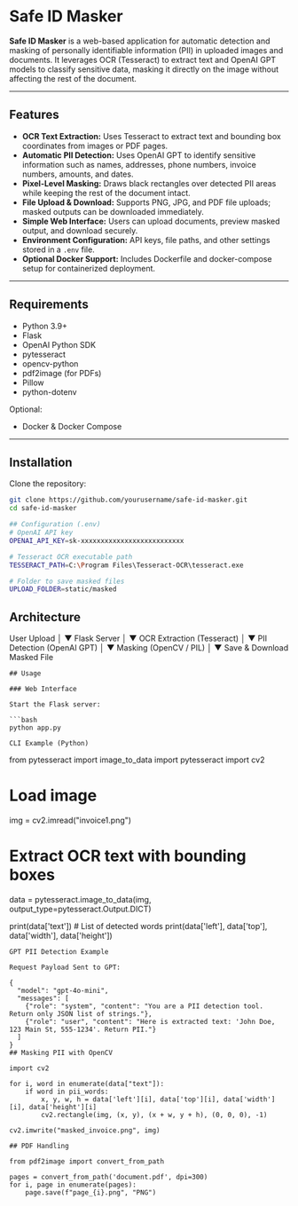 # Safe ID Masker

**Safe ID Masker** is a web-based application for automatic detection and masking of personally identifiable information (PII) in uploaded images and documents. It leverages OCR (Tesseract) to extract text and OpenAI GPT models to classify sensitive data, masking it directly on the image without affecting the rest of the document.

---

## Features

- **OCR Text Extraction:** Uses Tesseract to extract text and bounding box coordinates from images or PDF pages.
- **Automatic PII Detection:** Uses OpenAI GPT to identify sensitive information such as names, addresses, phone numbers, invoice numbers, amounts, and dates.
- **Pixel-Level Masking:** Draws black rectangles over detected PII areas while keeping the rest of the document intact.
- **File Upload & Download:** Supports PNG, JPG, and PDF file uploads; masked outputs can be downloaded immediately.
- **Simple Web Interface:** Users can upload documents, preview masked output, and download securely.
- **Environment Configuration:** API keys, file paths, and other settings stored in a `.env` file.
- **Optional Docker Support:** Includes Dockerfile and docker-compose setup for containerized deployment.

---

## Requirements

- Python 3.9+
- Flask
- OpenAI Python SDK
- pytesseract
- opencv-python
- pdf2image (for PDFs)
- Pillow
- python-dotenv

Optional:

- Docker & Docker Compose

---

## Installation

Clone the repository:

```bash
git clone https://github.com/yourusername/safe-id-masker.git
cd safe-id-masker

## Configuration (.env)
# OpenAI API key
OPENAI_API_KEY=sk-xxxxxxxxxxxxxxxxxxxxxxxxxx

# Tesseract OCR executable path
TESSERACT_PATH=C:\Program Files\Tesseract-OCR\tesseract.exe

# Folder to save masked files
UPLOAD_FOLDER=static/masked

```

## Architecture

User Upload
     │
     ▼
   Flask Server
     │
     ▼
  OCR Extraction (Tesseract)
     │
     ▼
 PII Detection (OpenAI GPT)
     │
     ▼
   Masking (OpenCV / PIL)
     │
     ▼
 Save & Download Masked File

```
## Usage

### Web Interface

Start the Flask server:

```bash
python app.py

CLI Example (Python)

```
from pytesseract import image_to_data
import pytesseract
import cv2

# Load image
img = cv2.imread("invoice1.png")

# Extract OCR text with bounding boxes
data = pytesseract.image_to_data(img, output_type=pytesseract.Output.DICT)

print(data['text'])  # List of detected words
print(data['left'], data['top'], data['width'], data['height'])

```
GPT PII Detection Example

Request Payload Sent to GPT:

{
  "model": "gpt-4o-mini",
  "messages": [
    {"role": "system", "content": "You are a PII detection tool. Return only JSON list of strings."},
    {"role": "user", "content": "Here is extracted text: 'John Doe, 123 Main St, 555-1234'. Return PII."}
  ]
}
## Masking PII with OpenCV

import cv2

for i, word in enumerate(data["text"]):
    if word in pii_words:
        x, y, w, h = data['left'][i], data['top'][i], data['width'][i], data['height'][i]
        cv2.rectangle(img, (x, y), (x + w, y + h), (0, 0, 0), -1)

cv2.imwrite("masked_invoice.png", img)

## PDF Handling

from pdf2image import convert_from_path

pages = convert_from_path('document.pdf', dpi=300)
for i, page in enumerate(pages):
    page.save(f"page_{i}.png", "PNG")

